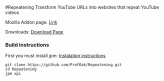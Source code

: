 #Repeatening
Transform YouTube URLs into websites that repeat YouTube videos

Mozilla Addon page: [Link](https://addons.mozilla.org/en-US/firefox/addon/repeatening)

Downloads: [Download Page](https://github.com/ProfOak/Repeatening/releases/)

### Build instructions

First you must install jpm: [Instalation instructions](https://developer.mozilla.org/en-US/Add-ons/SDK/Tools/jpm#Installation)


```
git clone https://github.com/ProfOak/Repeatening.git
cd Repeatening
jpm xpi
```

